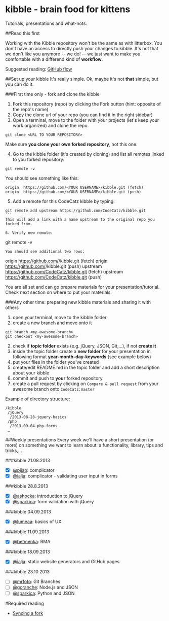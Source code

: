 kibble - brain food for kittens
======

Tutorials, presentations and what-nots.

##Read this first

Working with the Kibble repository won't be the same as with litterbox. You don't have an access to directly push your changes to kibble.
It's not that we don't like you anymore -- we do! -- we just want to make you comfortable with a differend kind of **workflow**.

Suggested reading: [GitHub flow](http://scottchacon.com/2011/08/31/github-flow.html)

##Set up your kibble
It's really simple. Ok, maybe it's not **that** simple, but you can do it.

###First time only - fork and clone the kibble

1. Fork this repository (repo) by clicking the Fork button (hint: opposite of the repo's name)
2. Copy the clone url of your repo (you can find it in the right sidebar)
3. Open a terminal, move to the folder with your projects (let's keep your work organized) and clone the repo.

 ```
 git clone <URL TO YOUR REPOSITORY>
 ```
 Make sure **you clone your own forked repository**, not this one.

4. Go to the kibble folder (it's created by cloning) and list all remotes linked to you forked repository:
 ```
 git remote -v
 ```
 You should see something like this:
 ```
 origin  https://github.com/<YOUR USERNAME>/kibble.git (fetch)
 origin  https://github.com/<YOUR USERNAME>/kibble.git (push)
 ```

5. Add a remote for this CodeCatz kibble by typing:
  ````
  git remote add upstream https://github.com/CodeCatz/kibble.git
  ```
  This will add a link with a name upstream to the original repo you forked from.

6. Verify new remote:
  ````
  git remote -v
  ```
  You should see additional two rows:
  ````
  origin  https://github.com/<YOUR USERNAME>/kibble.git (fetch)
  origin  https://github.com/<YOUR USERNAME>/kibble.git (push)
  upstream  https://github.com/CodeCatz/kibble.git (fetch)
  upstream  https://github.com/CodeCatz/kibble.git (push)

You are all set and can go prepare materials for your presentation/tutorial. Check next section on where to put your materials.

###Any other time: preparing new kibble materials and sharing it with others

1. open your terminal, move to the kibble folder
2. create a new branch and move onto it
```
git branch <my-awesome-branch>
git checkout <my-awesome-branch>
```
2. check if **topic folder** exists (e.g. jQuery, JSON, Git,…), if not **create it**
3. inside the topic folder create a **new folder** for your presentation in following format **year-month-day-keywords** (see example below)
4. put your files in the folder you've created
5. create/edit README.md in the topic folder and add a short description about your kibble
5. commit and push to **your** forked repository
6. create a pull request by clicking on `Compare & pull request` from your awesome branch onto `CodeCatz:master`

Example of directory structure:
```
/kibble
 /jQuery
  /2013-08-28-jquery-basics
 /php
  /2013-09-04-php-forms
 …
```

##Weekly presentations
Every week we'll have a short presentation (or more) on something we want to learn about: a functionality, library, tips and tricks,…

###kibble 21.08.2013
- [x] [@pijab](https://github.com/pijab): complicator
- [x] [@ialja](https://github.com/ialja): complicator - validating user input in forms

###kibble 28.8.2013
- [x] [@ashocka](https://github.com/ashocka): introduction to jQuery
- [x] [@sparkica](https://github.com/sparkica): form validation with jQuery

###kibble 04.09.2013
- [x] [@lumeaa](https://github.com/lumeaa): basics of UX

###kibble 11.09.2013
- [x] [@betmenka](https://github.com/betmenka): RMA

###kibble 18.09.2013
- [x] [@ialja](https://github.com/ialja): static website generators and GitHub pages

###kibble 23.10.2013
- [ ] [@mrfoto](https://github.com/mrfoto): Git Branches
- [ ] [@goranche](https://github.com/goranche): Node.js and JSON
- [ ] [@sparkica](https://github.com/sparkica): Python and JSON

#Required reading
- [Syncing a fork](https://help.github.com/articles/syncing-a-fork)
